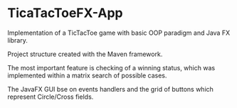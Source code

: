# TicaTacToeFX-App

Implementation of a TicTacToe game with basic OOP paradigm and Java FX library.

Project structure created with the Maven framework.

The most important feature is checking of a winning status, which was implemented within a matrix search of possible cases.

The JavaFX GUI bse on events handlers and the grid of buttons which  represent Circle/Cross fields.